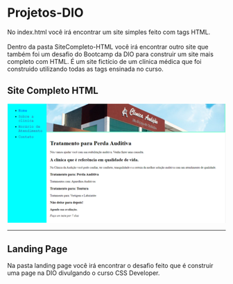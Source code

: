 # Projetos-DIO

No index.html você irá encontrar um site simples feito com tags HTML. <br>
<br>
Dentro da pasta SiteCompleto-HTML você irá encontrar outro site que também foi um desafio do Bootcamp da DIO para construir um site mais completo com HTML.
É um site fictício de um clínica médica que foi construido utilizando todas as tags ensinada no curso.

## Site Completo HTML
<img src="https://github.com/LoLpezz/Projetos-DIO/blob/main/Site%20HTML.png">

<hr>
<h2>Landing Page</h2>
<p>Na pasta landing page você irá encontrar o desafio feito que é construir uma page na DIO divulgando o curso CSS Developer.</p>
<img src="">
